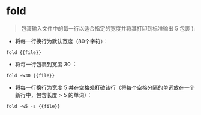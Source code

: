 # fold

> 包装输入文件中的每一行以适合指定的宽度并将其打印到标准输出
> 5 包裹 ): 

- 将每一行换行为默认宽度（80个字符）：

`fold {{file}}`

- 将每一行包裹到宽度 30 ：

`fold -w30 {{file}}`

- 将每一行换行为宽度 5 并在空格处打破该行（将每个空格分隔的单词放在一个新行中，包含长度 > 5 的单词）：

`fold -w5 -s {{file}}`

[#]: contributors: ([潘潘])
